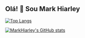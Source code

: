 ## Olá! 👋 Sou Mark Hiarley

[![Top Langs](https://github-readme-stats.vercel.app/api/top-langs/?username=MarkHiarley&layout=compact&langs_count=7&theme=dracula)](https://github.com/MarkHiarley)

[![MarkHiarley's GitHub stats](https://github-readme-stats.vercel.app/api?username=MarkHiarley&show_icons=true&theme=dracula&include_all_commits=true&count_private=true)](https://github.com/MarkHiarley)
